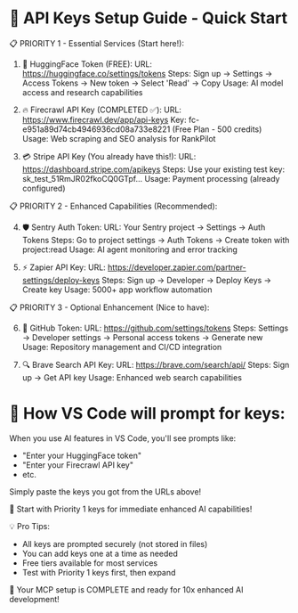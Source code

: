 🔑 API Keys Setup Guide - Quick Start
========================================

📋 PRIORITY 1 - Essential Services (Start here!):

1. 🤗 HuggingFace Token (FREE):
   URL: https://huggingface.co/settings/tokens
   Steps: Sign up → Settings → Access Tokens → New token → Select 'Read' → Copy
   Usage: AI model access and research capabilities

2. 🔥 Firecrawl API Key (COMPLETED ✅):
   URL: https://www.firecrawl.dev/app/api-keys
   Key: fc-e951a89d74cb4946936cd08a733e8221 (Free Plan - 500 credits)
   Usage: Web scraping and SEO analysis for RankPilot

3. 💳 Stripe API Key (You already have this!):
   URL: https://dashboard.stripe.com/apikeys
   Steps: Use your existing test key: sk_test_51RmJR02fkoCQ0GTpf...
   Usage: Payment processing (already configured)

📋 PRIORITY 2 - Enhanced Capabilities (Recommended):

4. 🛡️ Sentry Auth Token:
   URL: Your Sentry project → Settings → Auth Tokens
   Steps: Go to project settings → Auth Tokens → Create token with project:read
   Usage: AI agent monitoring and error tracking

5. ⚡ Zapier API Key:
   URL: https://developer.zapier.com/partner-settings/deploy-keys
   Steps: Sign up → Developer → Deploy Keys → Create key
   Usage: 5000+ app workflow automation

📋 PRIORITY 3 - Optional Enhancement (Nice to have):

6. 🐙 GitHub Token:
   URL: https://github.com/settings/tokens
   Steps: Settings → Developer settings → Personal access tokens → Generate new
   Usage: Repository management and CI/CD integration

7. 🔍 Brave Search API Key:
   URL: https://brave.com/search/api/
   Steps: Sign up → Get API key
   Usage: Enhanced web search capabilities

🚀 How VS Code will prompt for keys:
===================================

When you use AI features in VS Code, you'll see prompts like:

- "Enter your HuggingFace token"
- "Enter your Firecrawl API key"
- etc.

Simply paste the keys you got from the URLs above!

🎯 Start with Priority 1 keys for immediate enhanced AI capabilities!

💡 Pro Tips:

- All keys are prompted securely (not stored in files)
- You can add keys one at a time as needed
- Free tiers available for most services
- Test with Priority 1 keys first, then expand

🎉 Your MCP setup is COMPLETE and ready for 10x enhanced AI development!
